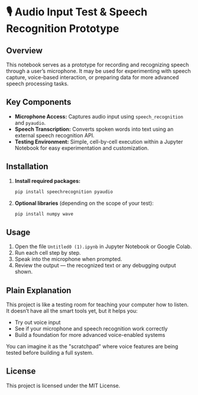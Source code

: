 # 🎙️ Audio Input Test & Speech Recognition Prototype

## Overview

This notebook serves as a prototype for recording and recognizing speech through a user’s microphone. It may be used for experimenting with speech capture, voice-based interaction, or preparing data for more advanced speech processing tasks.

## Key Components

- **Microphone Access:** Captures audio input using `speech_recognition` and `pyaudio`.
- **Speech Transcription:** Converts spoken words into text using an external speech recognition API.
- **Testing Environment:** Simple, cell-by-cell execution within a Jupyter Notebook for easy experimentation and customization.

## Installation

1. **Install required packages:**
    ```bash
    pip install speechrecognition pyaudio
    ```

2. **Optional libraries** (depending on the scope of your test):
    ```bash
    pip install numpy wave
    ```

## Usage

1. Open the file `Untitled0 (1).ipynb` in Jupyter Notebook or Google Colab.
2. Run each cell step by step.
3. Speak into the microphone when prompted.
4. Review the output — the recognized text or any debugging output shown.

## Plain Explanation

This project is like a testing room for teaching your computer how to listen. It doesn’t have all the smart tools yet, but it helps you:

- Try out voice input
- See if your microphone and speech recognition work correctly
- Build a foundation for more advanced voice-enabled systems

You can imagine it as the "scratchpad" where voice features are being tested before building a full system.

## License

This project is licensed under the MIT License.
